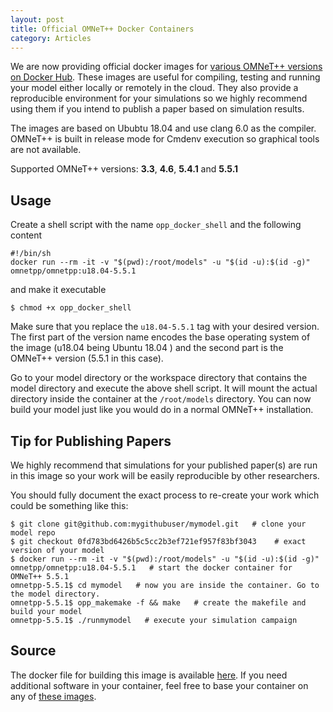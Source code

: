 ```yaml
---
layout: post
title: Official OMNeT++ Docker Containers
category: Articles
---
```

We are now providing official docker images for [various OMNeT++ versions on Docker Hub](https://hub.docker.com/r/omnetpp/omnetpp). These images are useful for compiling, testing and running your model either locally or remotely in the cloud. They also provide a reproducible environment for your simulations so we highly recommend using them if you intend to publish a paper based on simulation results.

The images are based on Ububtu 18.04 and use clang 6.0 as the compiler. OMNeT++ is built in release mode for Cmdenv execution so graphical tools are not available.

Supported OMNeT++ versions: **3.3**, **4.6**, **5.4.1** and **5.5.1**

<!--more-->

## Usage

Create a shell script with the name `opp_docker_shell` and the following content

    #!/bin/sh
    docker run --rm -it -v "$(pwd):/root/models" -u "$(id -u):$(id -g)" omnetpp/omnetpp:u18.04-5.5.1

and make it executable

    $ chmod +x opp_docker_shell

Make sure that you replace the `u18.04-5.5.1` tag with your desired version. The first part of the version name encodes the base operating system of the image (u18.04 being Ubuntu 18.04 ) and the second part is the OMNeT++ version (5.5.1 in this case).

Go to your model directory or the workspace directory that contains the model directory and execute the above shell script. It will mount the actual directory inside the container at the `/root/models` directory. You can now build your model just like you would do in a normal OMNeT++ installation.

## Tip for Publishing Papers

We highly recommend that simulations for your published paper(s) are run in this image so your work will be easily reproducible by other researchers.

You should fully document the exact process to re-create your work which could be something like this:

    $ git clone git@github.com:mygithubuser/mymodel.git   # clone your model repo
    $ git checkout 0fd783bd6426b5c5cc2b3ef721ef957f83bf3043    # exact version of your model
    $ docker run --rm -it -v "$(pwd):/root/models" -u "$(id -u):$(id -g)" omnetpp/omnetpp:u18.04-5.5.1   # start the docker container for OMNeT++ 5.5.1
    omnetpp-5.5.1$ cd mymodel   # now you are inside the container. Go to the model directory.
    omnetpp-5.5.1$ opp_makemake -f && make   # create the makefile and build your model
    omnetpp-5.5.1$ ./runmymodel   # execute your simulation campaign

## Source

The docker file for building this image is available [here](https://github.com/omnetpp/dockerfiles/tree/master/omnetpp). If you need additional software in your container, feel free to base your container on any of [these images](https://cloud.docker.com/u/omnetpp/repository/docker/omnetpp/omnetpp).
